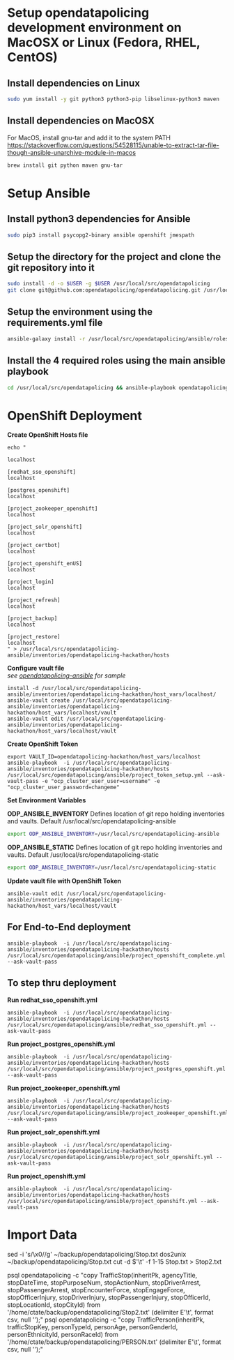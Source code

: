 # Setup opendatapolicing development environment on MacOSX or Linux (Fedora, RHEL, CentOS)

## Install dependencies on Linux

```bash
sudo yum install -y git python3 python3-pip libselinux-python3 maven
```

## Install dependencies on MacOSX

For MacOS, install gnu-tar and add it to the system PATH  
https://stackoverflow.com/questions/54528115/unable-to-extract-tar-file-though-ansible-unarchive-module-in-macos

```bash
brew install git python maven gnu-tar
```

# Setup Ansible

## Install python3 dependencies for Ansible

```bash
sudo pip3 install psycopg2-binary ansible openshift jmespath
```

## Setup the directory for the project and clone the git repository into it 

```bash
sudo install -d -o $USER -g $USER /usr/local/src/opendatapolicing
git clone git@github.com:opendatapolicing/opendatapolicing.git /usr/local/src/opendatapolicing
```

## Setup the environment using the requirements.yml file

```bash
ansible-galaxy install -r /usr/local/src/opendatapolicing/ansible/roles/requirements.yml
```

## Install the 4 required roles using the main ansible playbook

```bash
cd /usr/local/src/opendatapolicing && ansible-playbook opendatapolicing_install_project.yml -K
 ```

# OpenShift Deployment
**Create OpenShift Hosts file**
```
echo "

localhost

[redhat_sso_openshift]
localhost

[postgres_openshift]
localhost

[project_zookeeper_openshift]
localhost

[project_solr_openshift]
localhost

[project_certbot]
localhost

[project_openshift_enUS]
localhost

[project_login]
localhost

[project_refresh]
localhost

[project_backup]
localhost

[project_restore]
localhost
" > /usr/local/src/opendatapolicing-ansible/inventories/opendatapolicing-hackathon/hosts
```

**Configure vault file**  
*see [opendatapolicing-ansible](https://github.com/opendatapolicing/opendatapolicing-ansible/tree/main/vaults) for sample*
```
install -d /usr/local/src/opendatapolicing-ansible/inventories/opendatapolicing-hackathon/host_vars/localhost/
ansible-vault create /usr/local/src/opendatapolicing-ansible/inventories/opendatapolicing-hackathon/host_vars/localhost/vault
ansible-vault edit /usr/local/src/opendatapolicing-ansible/inventories/opendatapolicing-hackathon/host_vars/localhost/vault
```

**Create OpenShift Token**
```
export VAULT_ID=opendatapolicing-hackathon/host_vars/localhost
ansible-playbook  -i /usr/local/src/opendatapolicing-ansible/inventories/opendatapolicing-hackathon/hosts  /usr/local/src/opendatapolicing/ansible/project_token_setup.yml --ask-vault-pass -e "ocp_cluster_user_user=username" -e "ocp_cluster_user_password=changeme" 
```

**Set Environment Variables**

**ODP_ANSIBLE_INVENTORY** Defines location of git repo holding inventories and vaults. Default /usr/local/src/opendatapolicing-ansible
```bash
export ODP_ANSIBLE_INVENTORY=/usr/local/src/opendatapolicing-ansible
```

**ODP_ANSIBLE_STATIC** Defines location of git repo holding inventories and vaults. Default /usr/local/src/opendatapolicing-static
```bash
export ODP_ANSIBLE_INVENTORY=/usr/local/src/opendatapolicing-static
```

**Update vault file with OpenShift Token**
```
ansible-vault edit /usr/local/src/opendatapolicing-ansible/inventories/opendatapolicing-hackathon/host_vars/localhost/vault
```


## For End-to-End deployment
```
ansible-playbook  -i /usr/local/src/opendatapolicing-ansible/inventories/opendatapolicing-hackathon/hosts  /usr/local/src/opendatapolicing/ansible/project_openshift_complete.yml --ask-vault-pass
```


## To step thru deployment
**Run redhat_sso_openshift.yml**
```
ansible-playbook  -i /usr/local/src/opendatapolicing-ansible/inventories/opendatapolicing-hackathon/hosts  /usr/local/src/opendatapolicing/ansible/redhat_sso_openshift.yml --ask-vault-pass
```

**Run project_postgres_openshift.yml**
```
ansible-playbook  -i /usr/local/src/opendatapolicing-ansible/inventories/opendatapolicing-hackathon/hosts  /usr/local/src/opendatapolicing/ansible/project_postgres_openshift.yml --ask-vault-pass
```

**Run project_zookeeper_openshift.yml**
```
ansible-playbook  -i /usr/local/src/opendatapolicing-ansible/inventories/opendatapolicing-hackathon/hosts  /usr/local/src/opendatapolicing/ansible/project_zookeeper_openshift.yml --ask-vault-pass
```

**Run project_solr_openshift.yml**
```
ansible-playbook  -i /usr/local/src/opendatapolicing-ansible/inventories/opendatapolicing-hackathon/hosts  /usr/local/src/opendatapolicing/ansible/project_solr_openshift.yml --ask-vault-pass
```

**Run project_openshift.yml**
```
ansible-playbook  -i /usr/local/src/opendatapolicing-ansible/inventories/opendatapolicing-hackathon/hosts  /usr/local/src/opendatapolicing/ansible/project_openshift.yml --ask-vault-pass
```




# Import Data

sed -i 's/\x0//g' ~/backup/opendatapolicing/Stop.txt
dos2unix ~/backup/opendatapolicing/Stop.txt
cut -d $'\t' -f 1-15 Stop.txt > Stop2.txt

psql opendatapolicing -c "copy TrafficStop(inheritPk, agencyTitle, stopDateTime, stopPurposeNum, stopActionNum, stopDriverArrest, stopPassengerArrest, stopEncounterForce, stopEngageForce, stopOfficerInjury, stopDriverInjury, stopPassengerInjury, stopOfficerId, stopLocationId, stopCityId) from '/home/ctate/backup/opendatapolicing/Stop2.txt' (delimiter E'\t', format csv, null '');"
psql opendatapolicing -c "copy TrafficPerson(inheritPk, trafficStopKey, personTypeId, personAge, personGenderId, personEthnicityId, personRaceId) from '/home/ctate/backup/opendatapolicing/PERSON.txt' (delimiter E'\t', format csv, null '');"

